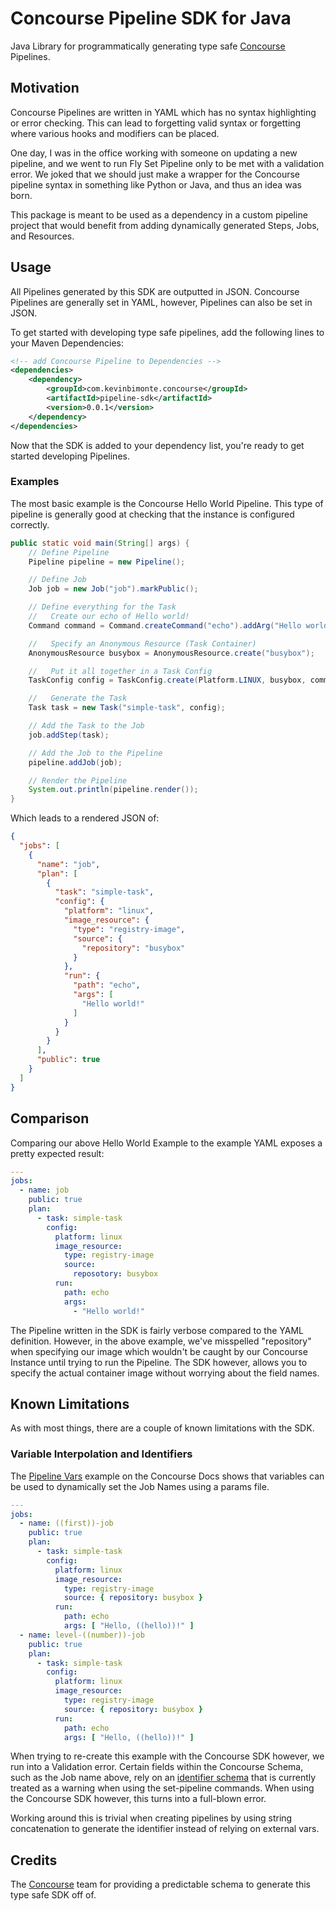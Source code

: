 # Concourse Pipeline SDK for Java

Java Library for programmatically generating type safe [Concourse](https://concourse-ci.org) Pipelines.

## Motivation

Concourse Pipelines are written in YAML which has no syntax highlighting or error checking. This can lead to forgetting
valid syntax or forgetting where various hooks and modifiers can be placed.

One day, I was in the office working with someone on updating a new pipeline, and we went to run Fly Set Pipeline only
to be met with a validation error. We joked that we should just make a wrapper for the Concourse pipeline syntax in
something like Python or Java, and thus an idea was born.

This package is meant to be used as a dependency in a custom pipeline project that would benefit from adding dynamically
generated Steps, Jobs, and Resources.

## Usage

All Pipelines generated by this SDK are outputted in JSON. Concourse Pipelines are generally set in YAML, however,
Pipelines can also be set in JSON.

To get started with developing type safe pipelines, add the following lines to your Maven Dependencies:

```xml
<!-- add Concourse Pipeline to Dependencies -->
<dependencies>
    <dependency>
        <groupId>com.kevinbimonte.concourse</groupId>
        <artifactId>pipeline-sdk</artifactId>
        <version>0.0.1</version>
    </dependency>
</dependencies>
```

Now that the SDK is added to your dependency list, you're ready to get started developing Pipelines.

### Examples

The most basic example is the Concourse Hello World Pipeline. This type of pipeline is generally good at checking that
the instance is configured correctly.

```java
public static void main(String[] args) {
    // Define Pipeline
    Pipeline pipeline = new Pipeline();

    // Define Job
    Job job = new Job("job").markPublic();

    // Define everything for the Task
    //   Create our echo of Hello world!
    Command command = Command.createCommand("echo").addArg("Hello world!");

    //   Specify an Anonymous Resource (Task Container)
    AnonymousResource busybox = AnonymousResource.create("busybox");

    //   Put it all together in a Task Config
    TaskConfig config = TaskConfig.create(Platform.LINUX, busybox, command);

    //   Generate the Task
    Task task = new Task("simple-task", config);

    // Add the Task to the Job
    job.addStep(task);

    // Add the Job to the Pipeline
    pipeline.addJob(job);

    // Render the Pipeline
    System.out.println(pipeline.render());
}
```

Which leads to a rendered JSON of:

```json
{
  "jobs": [
    {
      "name": "job",
      "plan": [
        {
          "task": "simple-task",
          "config": {
            "platform": "linux",
            "image_resource": {
              "type": "registry-image",
              "source": {
                "repository": "busybox"
              }
            },
            "run": {
              "path": "echo",
              "args": [
                "Hello world!"
              ]
            }
          }
        }
      ],
      "public": true
    }
  ]
}
```

## Comparison

Comparing our above Hello World Example to the example YAML exposes a pretty expected result:

```yaml
---
jobs:
  - name: job
    public: true
    plan:
      - task: simple-task
        config:
          platform: linux
          image_resource:
            type: registry-image
            source:
              reposotory: busybox
          run:
            path: echo
            args:
              - "Hello world!"
```

The Pipeline written in the SDK is fairly verbose compared to the YAML definition. However, in the above example,
we've misspelled "repository" when specifying our image which wouldn't be caught by our Concourse Instance until
trying to run the Pipeline. The SDK however, allows you to specify the actual container image without worrying about
the field names.

## Known Limitations

As with most things, there are a couple of known limitations with the SDK.

### Variable Interpolation and Identifiers

The [Pipeline Vars](https://concourse-ci.org/pipeline-vars-example.html) example on the Concourse Docs shows that
variables can be used to dynamically set the Job Names using a params file.

```yaml
---
jobs:
  - name: ((first))-job
    public: true
    plan:
      - task: simple-task
        config:
          platform: linux
          image_resource:
            type: registry-image
            source: { repository: busybox }
          run:
            path: echo
            args: [ "Hello, ((hello))!" ]
  - name: level-((number))-job
    public: true
    plan:
      - task: simple-task
        config:
          platform: linux
          image_resource:
            type: registry-image
            source: { repository: busybox }
          run:
            path: echo
            args: [ "Hello, ((hello))!" ]
```

When trying to re-create this example with the Concourse SDK however, we run into a Validation error. Certain fields
within the Concourse Schema, such as the Job name above, rely on
an [identifier schema](https://concourse-ci.org/config-basics.html#schema.identifier) that is currently treated as a
warning when using the set-pipeline commands. When using the Concourse SDK however, this turns into a full-blown error.

Working around this is trivial when creating pipelines by using string concatenation to generate the identifier instead
of relying on external vars.

## Credits

The [Concourse](https://concourse-ci.org) team for providing a predictable schema to generate this type safe SDK off of.
